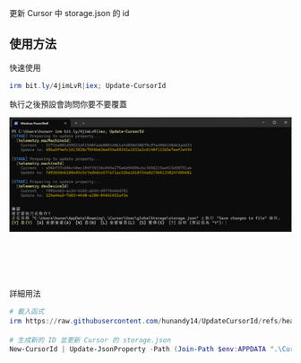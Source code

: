 更新 Cursor 中 storage.json 的 id

## 使用方法

快速使用

```ps1
irm bit.ly/4jimLvR|iex; Update-CursorId
```

執行之後預設會詢問你要不要覆蓋

![](img/Snipaste_2025-01-14_16-33-14.png)



<br><br><br><br>

詳細用法

```ps1
# 載入函式
irm https://raw.githubusercontent.com/hunandy14/UpdateCursorId/refs/heads/main/Update-CursorId.ps1 | iex

# 生成新的 ID 並更新 Cursor 的 storage.json
New-CursorId | Update-JsonProperty -Path (Join-Path $env:APPDATA ".\Cursor\User\globalStorage\storage.json")

```
